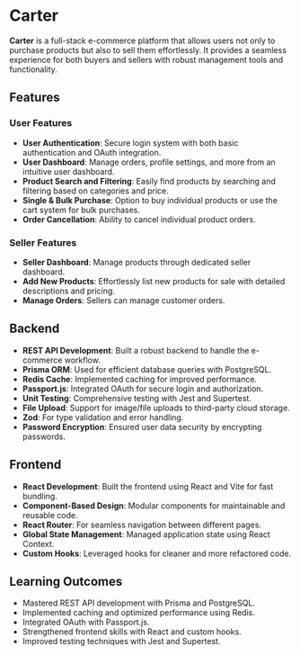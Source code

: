 # Carter

**Carter** is a full-stack e-commerce platform that allows users not only to purchase products but also to sell them effortlessly. It provides a seamless experience for both buyers and sellers with robust management tools and functionality.

## Features

### User Features

- **User Authentication**: Secure login system with both basic authentication and OAuth integration.
- **User Dashboard**: Manage orders, profile settings, and more from an intuitive user dashboard.
- **Product Search and Filtering**: Easily find products by searching and filtering based on categories and price.
- **Single & Bulk Purchase**: Option to buy individual products or use the cart system for bulk purchases.
- **Order Cancellation**: Ability to cancel individual product orders.

### Seller Features

- **Seller Dashboard**: Manage products through dedicated seller dashboard.
- **Add New Products**: Effortlessly list new products for sale with detailed descriptions and pricing.
- **Manage Orders**: Sellers can manage customer orders.

## Backend

- **REST API Development**: Built a robust backend to handle the e-commerce workflow.
- **Prisma ORM**: Used for efficient database queries with PostgreSQL.
- **Redis Cache**: Implemented caching for improved performance.
- **Passport.js**: Integrated OAuth for secure login and authorization.
- **Unit Testing**: Comprehensive testing with Jest and Supertest.
- **File Upload**: Support for image/file uploads to third-party cloud storage.
- **Zod**: For type validation and error handling.
- **Password Encryption**: Ensured user data security by encrypting passwords.

## Frontend

- **React Development**: Built the frontend using React and Vite for fast bundling.
- **Component-Based Design**: Modular components for maintainable and reusable code.
- **React Router**: For seamless navigation between different pages.
- **Global State Management**: Managed application state using React Context.
- **Custom Hooks**: Leveraged hooks for cleaner and more refactored code.

## Learning Outcomes

- Mastered REST API development with Prisma and PostgreSQL.
- Implemented caching and optimized performance using Redis.
- Integrated OAuth with Passport.js.
- Strengthened frontend skills with React and custom hooks.
- Improved testing techniques with Jest and Supertest.

<!-- ## TODO

- Bug : handle state when clikcing filters :: ✔️ (check)
- Bug: seller product list cahcing isssue check the remaing cahcing issue
- Bug: delete review button is displaying for every user
- Improvements: write review should be moved recommendation section showed in product page instead
- Feature: add the discount
- Feature: Payment gateway integration

- Product update page
- push notification through web sock (optional)
- Frontend Design changes-
- mulitple product upload
- Lazy loading, useMemo, useCallback,React.memo
- Unit and Integration test (optional)

- have to use lazy loading later for performance optimiZation : code splitting

-->
